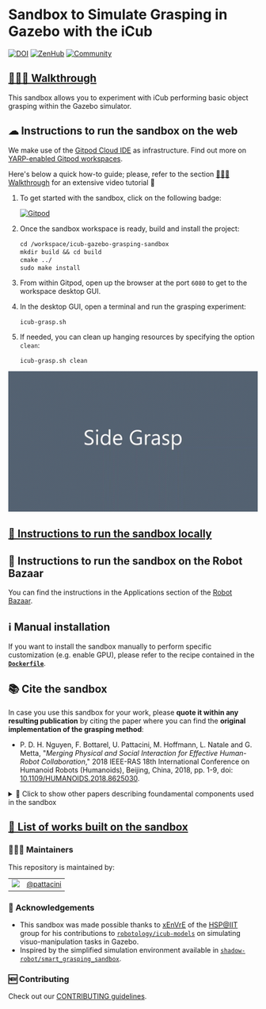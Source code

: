 
Sandbox to Simulate Grasping in Gazebo with the iCub
====================================================

[![DOI](https://zenodo.org/badge/283310078.svg)](https://zenodo.org/badge/latestdoi/283310078)
[![ZenHub](https://img.shields.io/badge/Shipping_faster_with-ZenHub-435198.svg)](https://zenhub.com)
[![Community](https://img.shields.io/badge/Join-Robotology_Community-blue?style=plastic&logo=github)](https://github.com/robotology/community)

## [🚶🏻‍♂️ Walkthrough][1]
This sandbox allows you to experiment with iCub performing basic object grasping within the Gazebo simulator.

## ☁ Instructions to run the sandbox on the web
We make use of the [Gitpod Cloud IDE](https://gitpod.io) as infrastructure. Find out more on [YARP-enabled Gitpod workspaces][2].

Here's below a quick how-to guide; please, refer to the section [🚶🏻‍♂️ Walkthrough][1] for an extensive video tutorial 🎥

1. To get started with the sandbox, click on the following badge:

    [![Gitpod](https://gitpod.io/button/open-in-gitpod.svg)][3]

1. Once the sandbox workspace is ready, build and install the project:
    ```console
    cd /workspace/icub-gazebo-grasping-sandbox 
    mkdir build && cd build
    cmake ../
    sudo make install
    ```
1. From within Gitpod, open up the browser at the port `6080` to get to the workspace desktop GUI.
1. In the desktop GUI, open a terminal and run the grasping experiment:
   ```console
   icub-grasp.sh
   ```
1. If needed, you can clean up hanging resources by specifying the option `clean`:
   ```console
   icub-grasp.sh clean
   ```

<div align="center">
  <img src="./assets/showcase.gif">
</div>

## [🔽 Instructions to run the sandbox locally](./dockerfiles/README.md)

## 🏬 Instructions to run the sandbox on the Robot Bazaar
You can find the instructions in the Applications section of the [Robot Bazaar](https://robot-bazaar.iit.it/homepage). 

## ℹ Manual installation
If you want to install the sandbox manually to perform specific customization (e.g. enable GPU), please refer to the recipe contained in the [**`Dockerfile`**](./dockerfiles/Dockerfile).

## 📚 Cite the sandbox
In case you use this sandbox for your work, please **quote it within any resulting publication** by citing the paper where you can find the **original implementation of the grasping method**:
- P. D. H. Nguyen, F. Bottarel, U. Pattacini, M. Hoffmann, L. Natale and G. Metta, "_Merging Physical and Social Interaction for Effective Human-Robot Collaboration_," 2018 IEEE-RAS 18th International Conference on Humanoid Robots (Humanoids), Beijing, China, 2018, pp. 1-9, doi: [10.1109/HUMANOIDS.2018.8625030](https://doi.org/10.1109/HUMANOIDS.2018.8625030).

<details>
<summary>🔘 Click to show other papers describing foundamental components used in the sandbox</summary>
<b>Motion control of iCub in the operational space:</b>
<ul>
  <li>U. Pattacini, F. Nori, L. Natale, G. Metta and G. Sandini, "<i>An experimental evaluation of a novel minimum-jerk cartesian controller for humanoid robots</i>," 2010 IEEE/RSJ International Conference on Intelligent Robots and Systems, Taipei, 2010, pp. 1668-1674, doi: <a href="https://doi.org/10.1109/IROS.2010.5650851">10.1109/IROS.2010.5650851</a>.</li>
  <li>A. Roncone, U. Pattacini, G. Metta and L. Natale, "<i>A Cartesian 6-DoF Gaze Controller for Humanoid Robots</i>", Proceedings of Robotics: Science and Systems, Ann Arbor, MI, June 18-22, 2016, doi: <a href="https://doi.org/10.15607/RSS.2016.XII.022">10.15607/RSS.2016.XII.022</a>.</li>
</ul>
<b>Interoperability between iCub and Gazebo:</b>
<ul>
  <li>M. Hoffman E., S. Traversaro, A. Rocchi, M. Ferrati, A. Settimi, F. Romano, L. Natale, A. Bicchi, F. Nori and N. G. Tsagarakis, "<i>Yarp Based Plugins for Gazebo Simulator</i>". In: Hodicky J. (eds) Modelling and Simulation for Autonomous Systems. MESAS 2014. Lecture Notes in Computer Science, vol 8906. Springer, Cham. pp 333-346, doi: <a href="https://doi.org/10.1007/978-3-319-13823-7_29">10.1007/978-3-319-13823-7_29</a>.
</ul>
</details>

## [📃 List of works built on the sandbox][4]

### 👨🏻‍💻 Maintainers
This repository is maintained by:

| | |
|:---:|:---:|
| [<img src="https://github.com/pattacini.png" width="40">](https://github.com/pattacini) | [@pattacini](https://github.com/pattacini) |

### 🙏 Acknowledgements
- This sandbox was made possible thanks to [xEnVrE](https://github.com/xEnVrE) of the [HSP@IIT][5] group for his contributions to [`robotology/icub-models`][6] on simulating visuo-manipulation tasks in Gazebo.
- Inspired by the simplified simulation environment available in [`shadow-robot/smart_grasping_sandbox`][7].

### 🆕 Contributing
Check out our [CONTRIBUTING guidelines](./.github/CONTRIBUTING.md).

[1]: https://robotology.github.io/icub-gazebo-grasping-sandbox
[2]: https://github.com/robotology/community/discussions/459
[3]: https://gitpod.io/#https://github.com/robotology/icub-gazebo-grasping-sandbox
[4]: https://robotology.github.io/icub-gazebo-grasping-sandbox/building-on-sandbox.html
[5]: https://www.iit.it/research/lines/humanoid-sensing-and-perception
[6]: https://github.com/robotology/icub-models
[7]: https://github.com/shadow-robot/smart_grasping_sandbox
